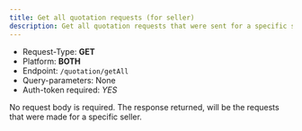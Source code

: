 ```yaml
---
title: Get all quotation requests (for seller)
description: Get all quotation requests that were sent for a specific seller
---
```


- Request-Type: **GET**
- Platform: **BOTH**
- Endpoint: `/quotation/getAll`
- Query-parameters: None
- Auth-token required: *YES*

No request body is required.
The response returned, will be the requests that were made for a specific seller. 
